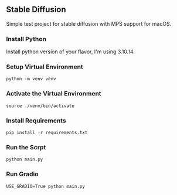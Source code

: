 ## Stable Diffusion

Simple test project for stable diffusion with MPS support for macOS.

### Install Python

Install python version of your flavor, I'm using 3.10.14.

### Setup Virtual Environment

```
python -m venv venv
```

### Activate the Virtual Environment

```
source ./venv/bin/activate
```

### Install Requirements

```
pip install -r requirements.txt
```

### Run the Scrpt

```
python main.py
```

### Run Gradio
```
USE_GRADIO=True python main.py
```
